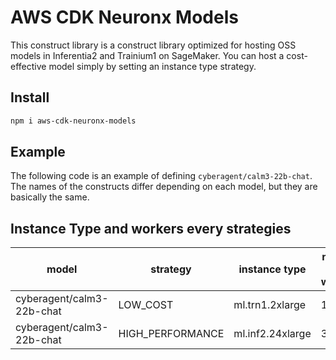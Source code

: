 # AWS CDK Neuronx Models

This construct library is a construct library optimized for hosting OSS models in Inferentia2 and Trainium1 on SageMaker. You can host a cost-effective model simply by setting an instance type strategy.

## Install

```bash
npm i aws-cdk-neuronx-models
```

## Example

The following code is an example of defining `cyberagent/calm3-22b-chat`. The names of the constructs differ depending on each model, but they are basically the same.

## Instance Type and workers every strategies

| model                     | strategy         | instance type    | number of workers | number of positions | quantization |
| ------------------------- | ---------------- | ---------------- | ----------------- | ------------------- | ------------ |
| cyberagent/calm3-22b-chat | LOW_COST         | ml.trn1.2xlarge  | 1                 | 1024                | s8           |
| cyberagent/calm3-22b-chat | HIGH_PERFORMANCE | ml.inf2.24xlarge | 3                 | 4096                |

